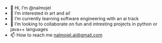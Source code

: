 - 👋 Hi, I’m @nalmojel
- 👀 I’m interested in art and ai!
- 🌱 I’m currently learning software engineering with an ai track
- 💞️ I’m looking to collaborate on fun and intresting projects in python or java++ languages
- 📫 How to reach me nalmojel.ai@gmail.com

<!---
nalmojel/nalmojel is a ✨ special ✨ repository because its `README.md` (this file) appears on your GitHub profile.
You can click the Preview link to take a look at your changes.
--->

